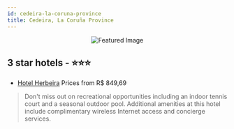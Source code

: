 ```yaml
---
id: cedeira-la-coruna-province
title: Cedeira, La Coruña Province
---
```


<center><img src="https://i.travelapi.com/hotels/27000000/26890000/26888400/26888307/067df335_z.jpg" alt="Featured Image" /></center>


##  3 star hotels - ⭐️⭐️⭐️

-    [Hotel Herbeira](https://us.hurb.com/hotels/cedeira/hotel-herbeira-JNP-JP571740?cmp=18055) Prices from R$ 849,69
   > Don't miss out on recreational opportunities including an indoor tennis court and a seasonal outdoor pool. Additional amenities at this hotel include complimentary wireless Internet access and concierge services.
